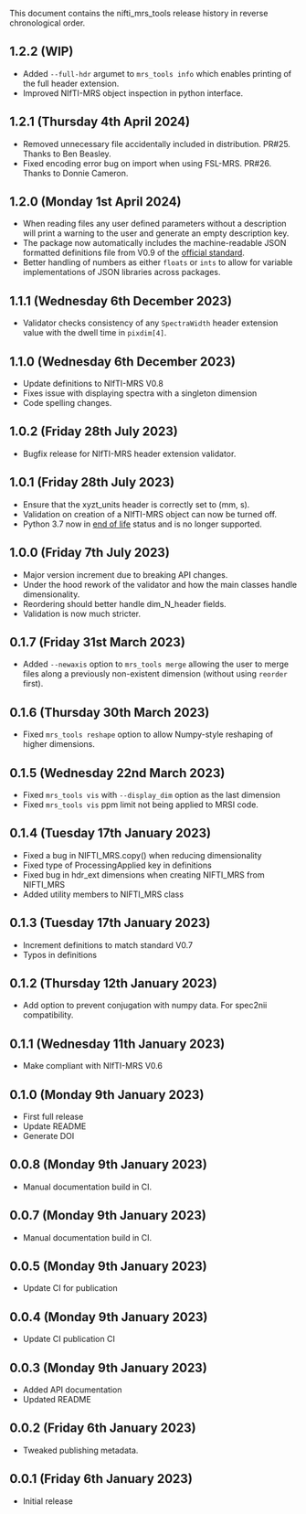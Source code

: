 This document contains the nifti_mrs_tools release history in reverse chronological order.

1.2.2 (WIP)
-------------------------------
- Added `--full-hdr` argumet to `mrs_tools info` which enables printing of the full header extension.
- Improved NIfTI-MRS object inspection in python interface.

1.2.1 (Thursday 4th April 2024)
-------------------------------
- Removed unnecessary file accidentally included in distribution. PR#25. Thanks to Ben Beasley.
- Fixed encoding error bug on import when using FSL-MRS. PR#26. Thanks to Donnie Cameron.

1.2.0 (Monday 1st April 2024)
-----------------------------
- When reading files any user defined parameters without a description will print a warning to the user and generate an empty description key.
- The package now automatically includes the machine-readable JSON formatted definitions file from V0.9 of the [official standard](https://github.com/wtclarke/mrs_nifti_standard).
- Better handling of numbers as either `floats` or `ints` to allow for variable implementations of JSON libraries across packages.

1.1.1 (Wednesday 6th December 2023)
-----------------------------------
- Validator checks consistency of any `SpectraWidth` header extension value with the dwell time in `pixdim[4]`.

1.1.0 (Wednesday 6th December 2023)
-----------------------------------
- Update definitions to NIfTI-MRS V0.8
- Fixes issue with displaying spectra with a singleton dimension
- Code spelling changes.

1.0.2 (Friday 28th July 2023)
-----------------------------
- Bugfix release for NIfTI-MRS header extension validator.

1.0.1 (Friday 28th July 2023)
-----------------------------
- Ensure that the xyzt_units header is correctly set to (mm, s).
- Validation on creation of a NIfTI-MRS object can now be turned off.
- Python 3.7 now in [end of life](https://devguide.python.org/versions/) status and is no longer supported.

1.0.0 (Friday 7th July 2023)
----------------------------
- Major version increment due to breaking API changes.
- Under the hood rework of the validator and how the main classes handle dimensionality.
- Reordering should better handle dim_N_header fields.
- Validation is now much stricter.

0.1.7 (Friday 31st March 2023)
--------------------------------
- Added `--newaxis` option to `mrs_tools merge` allowing the user to merge files along a previously non-existent dimension (without using `reorder` first).

0.1.6 (Thursday 30th March 2023)
--------------------------------
- Fixed `mrs_tools reshape` option to allow Numpy-style reshaping of higher dimensions.

0.1.5 (Wednesday 22nd March 2023)
---------------------------------
- Fixed `mrs_tools vis` with `--display_dim` option as the last dimension
- Fixed `mrs_tools vis` ppm limit not being applied to MRSI code.

0.1.4 (Tuesday 17th January 2023)
---------------------------------
- Fixed a bug in NIFTI_MRS.copy() when reducing dimensionality
- Fixed type of ProcessingApplied key in definitions
- Fixed bug in hdr_ext dimensions when creating NIFTI_MRS from NIFTI_MRS
- Added utility members to NIFTI_MRS class

0.1.3 (Tuesday 17th January 2023)
---------------------------------
- Increment definitions to match standard V0.7
- Typos in definitions

0.1.2 (Thursday 12th January 2023)
----------------------------------
- Add option to prevent conjugation with numpy data. For spec2nii compatibility.

0.1.1 (Wednesday 11th January 2023)
-----------------------------------
- Make compliant with NIfTI-MRS V0.6

0.1.0 (Monday 9th January 2023)
-------------------------------
- First full release
- Update README
- Generate DOI

0.0.8 (Monday 9th January 2023)
-------------------------------
- Manual documentation build in CI. 

0.0.7 (Monday 9th January 2023)
-------------------------------
- Manual documentation build in CI. 

0.0.5 (Monday 9th January 2023)
-------------------------------
- Update CI for publication 

0.0.4 (Monday 9th January 2023)
-------------------------------
- Update CI publication CI

0.0.3 (Monday 9th January 2023)
-------------------------------
- Added API documentation
- Updated README

0.0.2 (Friday 6th January 2023)
-------------------------------
- Tweaked publishing metadata.

0.0.1 (Friday 6th January 2023)
-------------------------------
- Initial release